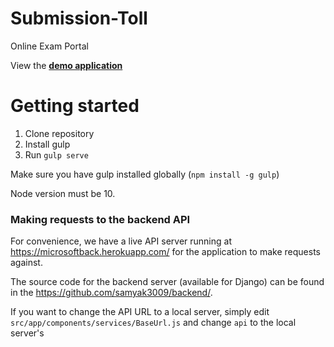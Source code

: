 # Submission-Toll
Online Exam Portal


View the **[demo application](https://samyak3009.github.io/frontend-live/#/home_page)** 
# Getting started

1. Clone repository
2. Install gulp
3. Run `gulp serve`

Make sure you have gulp installed globally (`npm install -g gulp`)

Node version must be 10.

### Making requests to the backend API

For convenience, we have a live API server running at https://microsoftback.herokuapp.com/ for the application to make requests against. 

The source code for the backend server (available for Django) can be found in the https://github.com/samyak3009/backend/.

If you want to change the API URL to a local server, simply edit `src/app/components/services/BaseUrl.js` and change `api` to the local server's 

<br />

